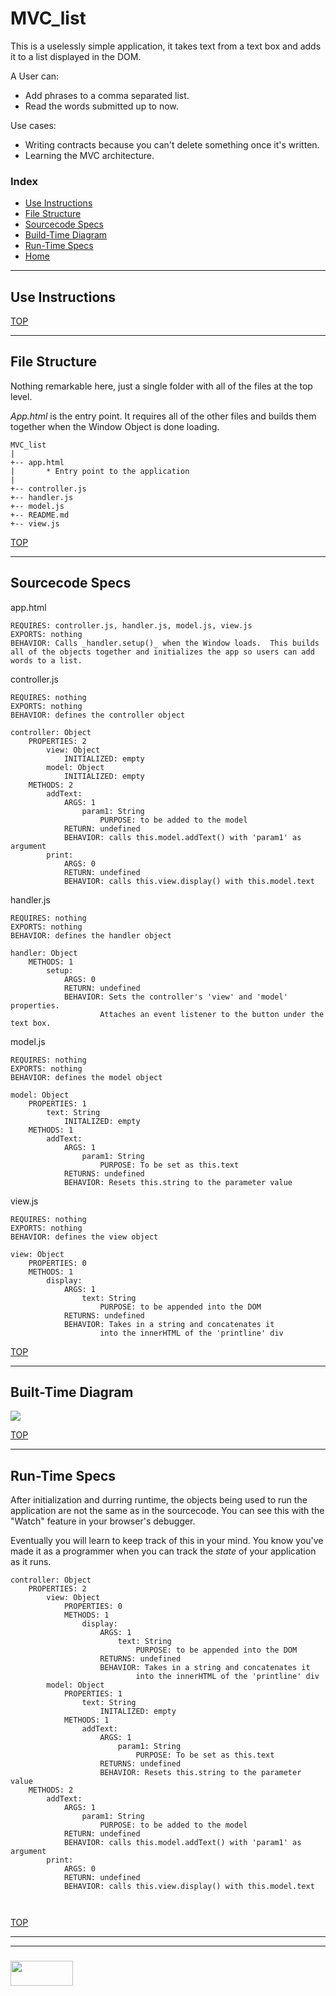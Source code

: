 # MVC_list

This is a uselessly simple application, it takes text from a text box and adds it to a list displayed in the DOM.  

A User can:
* Add phrases to a comma separated list.
* Read the words submitted up to now.

Use cases:
* Writing contracts because you can't delete something once it's written.
* Learning the MVC architecture.

### Index
* [Use Instructions](#use-instructions)
* [File Structure](#file-structure)
* [Sourcecode Specs](#sourcecode-specs)
* [Build-Time Diagram](#build-time-diagram)
* [Run-Time Specs](#run-time-specs)
* [Home](https://github.com/elewa-student/Analyzing-Architecture/tree/master)

---

## Use Instructions

[TOP](#index)

---

## File Structure

Nothing remarkable here, just a single folder with all of the files at the top level. 

_App.html_ is the entry point.  It requires all of the other files and builds them together when the Window Object is done loading.

```
MVC_list
|
+-- app.html
|		* Entry point to the application
|
+-- controller.js
+-- handler.js
+-- model.js
+-- README.md
+-- view.js

```

[TOP](#index)

---

## Sourcecode Specs

app.html
```
REQUIRES: controller.js, handler.js, model.js, view.js
EXPORTS: nothing
BEHAVIOR: Calls _handler.setup()_ when the Window loads.  This builds all of the objects together and initializes the app so users can add words to a list.
```
controller.js
```
REQUIRES: nothing
EXPORTS: nothing
BEHAVIOR: defines the controller object

controller: Object
	PROPERTIES: 2
		view: Object
			INITIALIZED: empty
		model: Object
			INITIALIZED: empty
	METHODS: 2
		addText:
			ARGS: 1
				param1: String
					PURPOSE: to be added to the model
			RETURN: undefined
			BEHAVIOR: calls this.model.addText() with 'param1' as argument
		print:
			ARGS: 0
			RETURN: undefined
			BEHAVIOR: calls this.view.display() with this.model.text

```
handler.js
```
REQUIRES: nothing
EXPORTS: nothing
BEHAVIOR: defines the handler object

handler: Object
	METHODS: 1
		setup:
			ARGS: 0
			RETURN: undefined
			BEHAVIOR: Sets the controller's 'view' and 'model' properties.       
			        Attaches an event listener to the button under the text box.
```
model.js
```
REQUIRES: nothing
EXPORTS: nothing
BEHAVIOR: defines the model object

model: Object
	PROPERTIES: 1
		text: String
			INITALIZED: empty
	METHODS: 1
		addText: 
			ARGS: 1
				param1: String
					PURPOSE: To be set as this.text
			RETURNS: undefined
			BEHAVIOR: Resets this.string to the parameter value
```
view.js
```
REQUIRES: nothing
EXPORTS: nothing
BEHAVIOR: defines the view object

view: Object
	PROPERTIES: 0
	METHODS: 1
		display: 
			ARGS: 1
				text: String
					PURPOSE: to be appended into the DOM
			RETURNS: undefined
			BEHAVIOR: Takes in a string and concatenates it 
			        into the innerHTML of the 'printline' div
```


[TOP](#index)

---

## Built-Time Diagram

![](./MVC_list-build-time-diagram.png)

[TOP](#index)

---

## Run-Time Specs

After initialization and durring runtime, the objects being used to run the application are not the same as in the sourcecode.  You can see this with the "Watch" feature in your browser's debugger.  

Eventually you will learn to keep track of this in your mind.  You know you've made it as a programmer when you can track the _state_ of your application as it runs.

```
controller: Object
	PROPERTIES: 2
        view: Object
        	PROPERTIES: 0
        	METHODS: 1
        		display: 
        			ARGS: 1
        				text: String
        					PURPOSE: to be appended into the DOM
        			RETURNS: undefined
        			BEHAVIOR: Takes in a string and concatenates it 
        			        into the innerHTML of the 'printline' div
        model: Object
        	PROPERTIES: 1
        		text: String
        			INITALIZED: empty
        	METHODS: 1
        		addText: 
        			ARGS: 1
        				param1: String
        					PURPOSE: To be set as this.text
        			RETURNS: undefined
        			BEHAVIOR: Resets this.string to the parameter value
	METHODS: 2
		addText:
			ARGS: 1
				param1: String
					PURPOSE: to be added to the model
			RETURN: undefined
			BEHAVIOR: calls this.model.addText() with 'param1' as argument
		print:
			ARGS: 0
			RETURN: undefined
			BEHAVIOR: calls this.view.display() with this.model.text

			        
```

[TOP](#index)

___
___
### <a href="http://elewa.education/blog" target="_blank"><img src="https://user-images.githubusercontent.com/18554853/34921062-506450ae-f97d-11e7-875f-6feeb26ad72d.png" width="100" height="40"/></a>